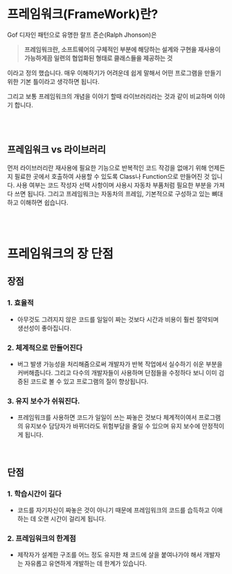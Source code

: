 # 프레임워크(FrameWork)란?

Gof 디자인 패턴으로 유명한 랄프 존슨(Ralph Jhonson)은 

>  **프레임워크란, 소프트웨어의 구체적인 부분에 해당하는 설계와 구현을 재사용이 가능하게끔 일련의 협업화된 형태로 클래스들을 제공하는 것**

이라고 정의 했습니다. 매우 이해하기가 어려운데 쉽게 말해서 어떤 프로그램을 만들기 위한 기본 틀이라고 생각하면 됩니다. 

그리고 보통 프레임워크의 개념을 이야기 할때 라이브러리라는 것과 같이 비교하며 이야기 합니다.

<br><br>

## 프레임워크 vs 라이브러리

먼저 라이브러리란 재사용에 필요한 기능으로 반복적인 코드 작겅을 없애기 위해 언제든지 필료한 곳에서 호출하여 사용할 수 있도록 Class나 Function으로 만들어진 것 입니다. 사용 여부는 코드 작성자 선택 사항이며 사용시 자동차 부품처럼 필요한 부분을 가져다 쓰면 됩니다. 그리고 프레임워크는 자동차의 프레임, 기본적으로 구성하고 있는 뼈대하고 이해하면 쉽습니다.

<br><br>

# 프레임워크의 장 단점

## 장점

### **1. 효율적**

 - 아무것도 그려지지 않은 코드를 일일이 짜는 것보다 시간과 비용이 훨씬 절약되며 생선성이 좋아집니다.

### **2. 체계적으로 만들어진다**

 - 버그 발생 가능성을 처리해줌으로써 개발자가 반복 작업에서 실수하기 쉬운 부분을 커버해줍니다. 그리고 다수의 개발자들이 사용하며 단점들을 수정하다 보니 이미 검증된 코드로 볼 수 있고 프로그램의 질이 향상됩니다.

### **3. 유지 보수가 쉬워진다.**

 - 프레임워크를 사용하면 코드가 일일이 쓰는 짜놓은 것보다 체계적이여서 프로그램의 유지보수 담당자가 바뀌더라도 위험부담을 줄일 수 있으며 유지 보수에 안정적이게 됩니다.

<br>

## 단점

### **1. 학습시간이 길다**

 - 코드를 자기자신이 짜놓은 것이 아니기 때문에 프레임워크의 코드를 습득하고 이애하는 데 오랜 시간이 걸리게 됩니다.

### **2. 프레임워크의 한계점**

 - 제작자가 설계한 구조를 어느 정도 유지한 채 코드에 살을 붙여나가야 해서 개발자는 자유롭고 유연하게 개발하는 데 한계가 있습니다.